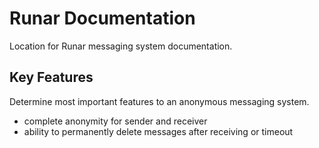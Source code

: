 # Runar Documentation
Location for Runar messaging system documentation.

## Key Features
Determine most important features to an anonymous messaging system.

* complete anonymity for sender and receiver 
* ability to permanently delete messages after receiving or timeout
